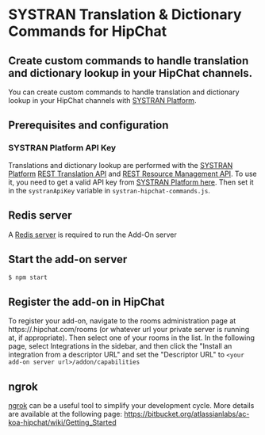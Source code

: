 # SYSTRAN Translation & Dictionary Commands for HipChat

## Create custom commands to handle translation and dictionary lookup in your HipChat channels.

You can create custom commands to handle translation and dictionary lookup in your HipChat channels with [SYSTRAN Platform](https://platform.systran.net).

## Prerequisites and configuration

### SYSTRAN Platform API Key

Translations and dictionary lookup are performed with the [SYSTRAN Platform](https://platform.systran.net) [REST Translation API](https://platform.systran.net/reference/translation) and [REST Resource Management API](https://platform.systran.net/reference/resources). To use it, you need to get a valid API key from [SYSTRAN Platform here](https://platform.systran.net).
Then set it in the `systranApiKey` variable in `systran-hipchat-commands.js`.

## Redis server

A [Redis server](http://redis.io/) is required to run the Add-On server

## Start the add-on server

```shell
$ npm start
```

## Register the add-on in HipChat

To register your add-on, navigate to the rooms administration page at https://<your-account>.hipchat.com/rooms (or whatever url your private server is running at, if appropriate). Then select one of your rooms in the list. In the following page, select Integrations in the sidebar, and then click the "Install an integration from a descriptor URL" and set the "Descriptor URL" to `<your add-on server url>/addon/capabilities`

## ngrok

[ngrok](https://ngrok.com/) can be a useful tool to simplify your development cycle. More details are available at the following page: https://bitbucket.org/atlassianlabs/ac-koa-hipchat/wiki/Getting_Started
